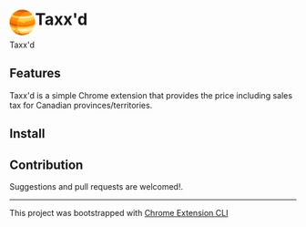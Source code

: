 # <img src="public/icons/icon_48.png" width="45" align="left"> Taxx'd

Taxx'd

## Features

Taxx'd is a simple Chrome extension that provides the price including sales tax for Canadian provinces/territories.

## Install

## Contribution

Suggestions and pull requests are welcomed!.

---

This project was bootstrapped with [Chrome Extension CLI](https://github.com/dutiyesh/chrome-extension-cli)
